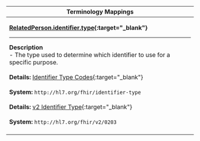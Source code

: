 |Terminology Mappings|
|---|
|<p>**[RelatedPerson.identifier.type](http://hl7.org/fhir/dstu2/datatypes-definitions.html#Identifier.type){:target="_blank"}**<hr>**Description**<br>- The type used to determine which identifier to use for a specific purpose.<br><br>**Details:** [Identifier Type Codes](http://hl7.org/fhir/DSTU2/valueset-identifier-type.html){:target="_blank"}<br><br>**System:** `http://hl7.org/fhir/identifier-type`<br><br>**Details:** [v2 Identifier Type](http://hl7.org/fhir/DSTU2/valueset-identifier-type.html){:target="_blank"}<br><br>**System:** `http://hl7.org/fhir/v2/0203`<br><br>|